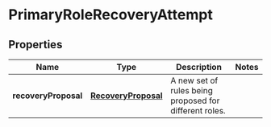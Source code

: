 

# PrimaryRoleRecoveryAttempt


## Properties

| Name | Type | Description | Notes |
|------------ | ------------- | ------------- | -------------|
|**recoveryProposal** | [**RecoveryProposal**](RecoveryProposal.md) | A new set of rules being proposed for different roles. |  |



